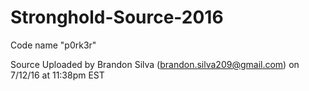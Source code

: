 # Stronghold-Source-2016
Code name "p0rk3r"

Source Uploaded by Brandon Silva (brandon.silva209@gmail.com) on 7/12/16 at 11:38pm EST
